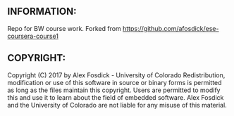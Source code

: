 ## INFORMATION:
Repo for BW course work. 
Forked from https://github.com/afosdick/ese-coursera-course1

## COPYRIGHT:
Copyright (C) 2017 by Alex Fosdick - University of Colorado
Redistribution, modification or use of this software in source or binary
forms is permitted as long as the files maintain this copyright. Users are 
permitted to modify this and use it to learn about the field of embedded
software. Alex Fosdick and the University of Colorado are not liable for any
misuse of this material. 